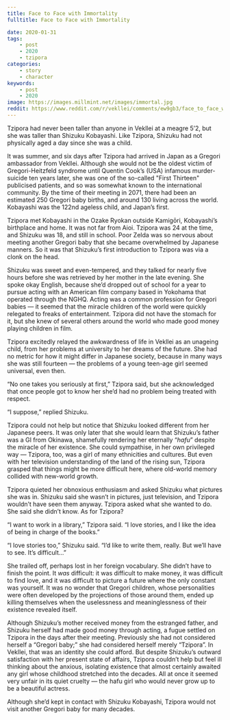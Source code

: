 ```yaml
---
title: Face to Face with Immortality
fulltitle: Face to Face with Immortality

date: 2020-01-31
tags:
    - post
    - 2020
    - tzipora
categories:
    - story
    - character
keywords:
    - post
    - 2020
image: https://images.millmint.net/images/immortal.jpg
reddit: https://www.reddit.com/r/vekllei/comments/ew9gb3/face_to_face_with_immortality/
---
```


Tzipora had never been taller than anyone in Vekllei at a meagre 5’2, but she was taller than Shizuku Kobayashi. Like Tzipora, Shizuku had not physically aged a day since she was a child.

It was summer, and six days after Tzipora had arrived in Japan as a Gregori ambassador from Vekllei. Although she would not be the oldest victim of Gregori-Heitzfeld syndrome until Quentin Cook’s (USA) infamous murder-suicide ten years later, she was one of the so-called "First Thirteen" publicised patients, and so was somewhat known to the international community. By the time of their meeting in 2071, there had been an estimated 250 Gregori baby births, and around 130 living across the world. Kobayashi was the 122nd ageless child, and Japan’s first.

Tzipora met Kobayashi in the Ozake Ryokan outside Kamigōri, Kobayashi’s birthplace and home. It was not far from Aioi. Tzipora was 24 at the time, and Shizuku was 18, and still in school. Poor Zelda was so nervous about meeting another Gregori baby that she became overwhelmed by Japanese manners. So it was that Shizuku’s first introduction to Tzipora was via a clonk on the head.

Shizuku was sweet and even-tempered, and they talked for nearly five hours before she was retrieved by her mother in the late evening. She spoke okay English, because she’d dropped out of school for a year to pursue acting with an American film company based in Yokohama that operated through the NGHQ. Acting was a common profession for Gregori babies — it seemed that the miracle children of the world were quickly relegated to freaks of entertainment. Tzipora did not have the stomach for it, but she knew of several others around the world who made good money playing children in film.

Tzipora excitedly relayed the awkwardness of life in Vekllei as an unageing child, from her problems at university to her dreams of the future. She had no metric for how it might differ in Japanese society, because in many ways she was still fourteen — the problems of a young teen-age girl seemed universal, even then.

“No one takes you seriously at first,” Tzipora said, but she acknowledged that once people got to know her she’d had no problem being treated with respect.

“I suppose,” replied Shizuku.

Tzipora could not help but notice that Shizuku looked different from her Japanese peers. It was only later that she would learn that Shizuku’s father was a GI from Okinawa, shamefully rendering her eternally “*hafu*” despite the miracle of her existence. She could sympathise, in her own privileged way — Tzipora, too, was a girl of many ethnicities and cultures. But even with her television understanding of the land of the rising sun, Tzipora grasped that things might be more difficult here, where old-world memory collided with new-world growth.

Tzipora quieted her obnoxious enthusiasm and asked Shizuku what pictures she was in. Shizuku said she wasn’t in pictures, just television, and Tzipora wouldn’t have seen them anyway. Tzipora asked what she wanted to do. She said she didn’t know. As for Tzipora?

“I want to work in a library,” Tzipora said. “I love stories, and I like the idea of being in charge of the books.”

“I love stories too,” Shizuku said. “I’d like to write them, really. But we’ll have to see. It’s difficult…”

She trailed off, perhaps lost in her foreign vocabulary. She didn’t have to finish the point. It *was* difficult: it was difficult to make money, it was difficult to find love, and it was difficult to picture a future where the only constant was yourself. It was no wonder that Gregori children, whose personalities were often developed by the projections of those around them, ended up killing themselves when the uselessness and meaninglessness of their existence revealed itself.

Although Shizuku’s mother received money from the estranged father, and Shizuku herself had made good money through acting, a fugue settled on Tzipora in the days after their meeting. Previously she had not considered herself a “Gregori baby;” she had considered herself merely “Tzipora”. In Vekllei, that was an identity she could afford. But despite Shizuku’s outward satisfaction with her present state of affairs, Tzipora couldn’t help but feel ill thinking about the anxious, isolating existence that almost certainly awaited any girl whose childhood stretched into the decades. All at once it seemed very unfair in its quiet cruelty — the hafu girl who would never grow up to be a beautiful actress.

Although she’d kept in contact with Shizuku Kobayashi, Tzipora would not visit another Gregori baby for many decades.
